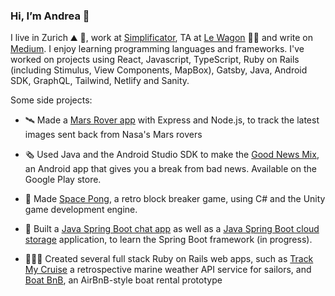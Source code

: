 ### Hi, I’m Andrea 🙂

I live in Zurich ⛰ 🍫, work at [Simplificator](https://www.simplificator.com), TA at [Le Wagon](https://www.lewagon.com) 🙇‍♀️ and write on [Medium](https://medium.com/@_andrea). I enjoy learning programming languages and frameworks. I've worked on projects using React, Javascript, TypeScript, Ruby on Rails (including Stimulus, View Components, MapBox), Gatsby, Java, Android SDK, GraphQL, Tailwind, Netlify and Sanity. 

Some side projects:

* 🛰 Made a [Mars Rover app](https://github.com/pinefoambath/mars-rover-express-app) with Express and Node.js, to track the latest images sent back from Nasa's Mars rovers

* 🗞 Used Java and the Android Studio SDK to make the [Good News Mix](https://play.google.com/store/apps/details?id=com.rollmopsgames.guardianapp2020), an Android app that gives you a break from bad news. Available on the Google Play store.

* 🚀  Made [Space Pong](https://rollmopsgames.itch.io/spacepong), a retro block breaker game, using C# and the Unity game development engine.

* 🍃 Built a [Java Spring Boot chat app](https://github.com/pinefoambath/demo) as well as a [Java Spring Boot cloud storage](https://github.com/pinefoambath/cloudstorage) application, to learn the Spring Boot framework (in progress). 

* 👩🏽‍💻 Created several full stack Ruby on Rails web apps, such as [Track My Cruise](http://www.trackmycruise.com) a retrospective marine weather API service for sailors, and [Boat BnB](https://airbnb-pinefoambath.herokuapp.com), an AirBnB-style boat rental prototype
